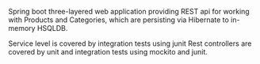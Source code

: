 Spring boot three-layered web application providing REST
api for working with Products and Categories, which are persisting 
via Hibernate to in-memory HSQLDB.

Service level is covered by integration tests using junit
Rest controllers are covered by unit and integration tests 
using mockito and junit.